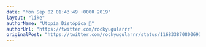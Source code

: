 ```yaml
---
date: "Mon Sep 02 01:43:49 +0000 2019"
layout: "like"
authorName: "Utopía Distópica 💚"
authorUrl: "https://twitter.com/rockyugularrr"
originalPost: "https://twitter.com/rockyugularrr/status/1168338708006932480"
---
```

